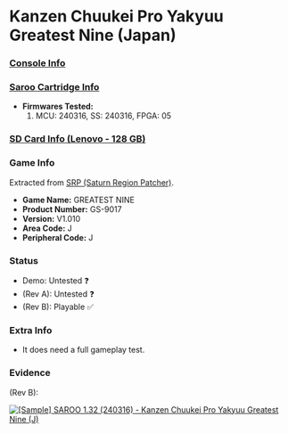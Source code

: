 # Kanzen Chuukei Pro Yakyuu Greatest Nine (Japan)

### [Console Info](../../../../Info/Consoles/VA13/README.md)

### [Saroo Cartridge Info](../../../../Info/Cartridges/RetroGameParadiseStore/1.32F/README.md)

- <b>Firmwares Tested:</b>
  1. MCU: 240316, SS: 240316, FPGA: 05

### [SD Card Info (Lenovo - 128 GB)](../../../../Info/SdCards/Lenovo/128GB/fat32/README.md)

### Game Info

Extracted from [SRP (Saturn Region Patcher)](https://segaxtreme.net/resources/saturn-region-patcher.81/download).

- <b>Game Name:</b> GREATEST NINE
- <b>Product Number:</b> GS-9017
- <b>Version:</b> V1.010
- <b>Area Code:</b> J
- <b>Peripheral Code:</b> J

### Status

- Demo: Untested :question:
- (Rev A): Untested :question:
- (Rev B): Playable :white_check_mark:

### Extra Info

- It does need a full gameplay test.

### Evidence

(Rev B):

[![[Sample] SAROO 1.32 (240316) - Kanzen Chuukei Pro Yakyuu Greatest Nine (J)](https://img.youtube.com/vi/pjAbSwRvgVY/0.jpg)](https://www.youtube.com/watch?v=pjAbSwRvgVY)
